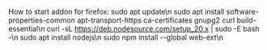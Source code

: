 How to start addon for firefox:
sudo apt update\n
sudo apt install software-properties-common apt-transport-https ca-certificates gnupg2 curl build-essential\n
curl -sL https://deb.nodesource.com/setup_20.x | sudo -E bash -\n
sudo apt install nodejs\n
sudo npm install --global web-ext\n